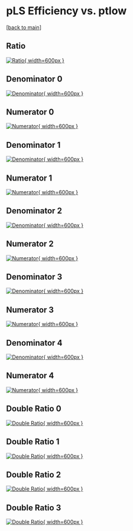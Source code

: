 # pLS Efficiency vs. ptlow

[[back to main](./)]



## Ratio

[![Ratio](../mtv/var/pLS_vtr_321_-1_eff_ptlow.png){ width=600px }](../mtv/var/pLS_vtr_321_-1_eff_ptlow.pdf)

## Denominator 0

[![Denominator](../mtv/den/pLS_vtr_321_-1_eff_ptlow_den0.png){ width=600px }](../mtv/den/pLS_vtr_321_-1_eff_ptlow_den0.pdf)

## Numerator 0

[![Numerator](../mtv/num/pLS_vtr_321_-1_eff_ptlow_num0.png){ width=600px }](../mtv/num/pLS_vtr_321_-1_eff_ptlow_num0.pdf)

## Denominator 1

[![Denominator](../mtv/den/pLS_vtr_321_-1_eff_ptlow_den1.png){ width=600px }](../mtv/den/pLS_vtr_321_-1_eff_ptlow_den1.pdf)

## Numerator 1

[![Numerator](../mtv/num/pLS_vtr_321_-1_eff_ptlow_num1.png){ width=600px }](../mtv/num/pLS_vtr_321_-1_eff_ptlow_num1.pdf)

## Denominator 2

[![Denominator](../mtv/den/pLS_vtr_321_-1_eff_ptlow_den2.png){ width=600px }](../mtv/den/pLS_vtr_321_-1_eff_ptlow_den2.pdf)

## Numerator 2

[![Numerator](../mtv/num/pLS_vtr_321_-1_eff_ptlow_num2.png){ width=600px }](../mtv/num/pLS_vtr_321_-1_eff_ptlow_num2.pdf)

## Denominator 3

[![Denominator](../mtv/den/pLS_vtr_321_-1_eff_ptlow_den3.png){ width=600px }](../mtv/den/pLS_vtr_321_-1_eff_ptlow_den3.pdf)

## Numerator 3

[![Numerator](../mtv/num/pLS_vtr_321_-1_eff_ptlow_num3.png){ width=600px }](../mtv/num/pLS_vtr_321_-1_eff_ptlow_num3.pdf)

## Denominator 4

[![Denominator](../mtv/den/pLS_vtr_321_-1_eff_ptlow_den4.png){ width=600px }](../mtv/den/pLS_vtr_321_-1_eff_ptlow_den4.pdf)

## Numerator 4

[![Numerator](../mtv/num/pLS_vtr_321_-1_eff_ptlow_num4.png){ width=600px }](../mtv/num/pLS_vtr_321_-1_eff_ptlow_num4.pdf)

## Double Ratio 0

[![Double Ratio](../mtv/ratio/pLS_vtr_321_-1_eff_ptlow_ratio0.png){ width=600px }](../mtv/ratio/pLS_vtr_321_-1_eff_ptlow_ratio0.pdf)

## Double Ratio 1

[![Double Ratio](../mtv/ratio/pLS_vtr_321_-1_eff_ptlow_ratio1.png){ width=600px }](../mtv/ratio/pLS_vtr_321_-1_eff_ptlow_ratio1.pdf)

## Double Ratio 2

[![Double Ratio](../mtv/ratio/pLS_vtr_321_-1_eff_ptlow_ratio2.png){ width=600px }](../mtv/ratio/pLS_vtr_321_-1_eff_ptlow_ratio2.pdf)

## Double Ratio 3

[![Double Ratio](../mtv/ratio/pLS_vtr_321_-1_eff_ptlow_ratio3.png){ width=600px }](../mtv/ratio/pLS_vtr_321_-1_eff_ptlow_ratio3.pdf)


